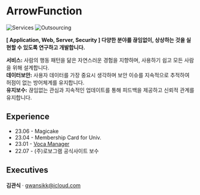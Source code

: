 # ArrowFunction
![Services](https://img.shields.io/badge/Services-01-brightgreen)
![Outsourcing](https://img.shields.io/badge/Outsourcing-03-blueviolet)

**[ Application, Web, Server, Security ] 다양한 분야를 끊임없이, 상상하는 것을 실현할 수 있도록 연구하고 개발합니다.**

**서비스:** 사람의 행동 패턴을 닮은 자연스러운 경험을 지향하며, 사용하기 쉽고 모든 사람을 위해 설계합니다.  
**데이터보안:** 사용자 데이터를 가장 중요시 생각하며 보안 이슈를 지속적으로 추적하여 허점이 없는 방어체계를 유지합니다.  
**유지보수:** 끊임없는 관심과 지속적인 업데이트를 통해 피드백을 제공하고 신뢰적 관계를 유지합니다.  

## Experience
- 23.06 - Magicake
- 23.04 - Membership Card for Univ.
- 23.01 - [Voca Manager](https://vocamanager.com)
- 22.07 - (주)로보그램 공식사이트 보수

## Executives
<b>김관식</b> · gwansikk@icloud.com
